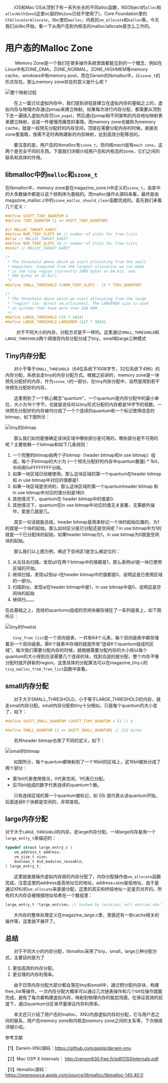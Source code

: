        iOS和Mac OS从顶到下有一系列长长的不同alloc函数，NSObject的`alloc`和`allocWithZone`(这里oc层的`NSZone`已经不使用了)，Core Foundation里的`CFAllocatorAllocate`，libc里的`malloc`，内核的`vm_allocate`和`kalloc`等。今天我们从libc开始，看一下从用户态到内核态的malloc/allocate是怎么工作的。

# 用户态的Malloc Zone

        Memory Zone是一个我们在很多操作系统里面都能见到的一个概念，例如在Linux中有ZONE_DMA，ZONE_NORMAL，ZONE_HIGHMEM等memory cache，windows中有memory pool，而在Darwin的libmalloc中，以`szone_t`的形式存在。那么memory zone存在的意义是什么呢？

![整个映射过程]({{site.url}}/gitblog/assets/img_posts/3/1.png)

       在上一篇讨论虚拟内存中，我们提到进程是建立在虚拟内存的基础之上的，虚拟内存与物理内存通过pmap来建立映射。如果每次进行内存分配，都需要从顶到下走一遍插入虚拟内存页(`vm_page`)，然后通过pmap和不同架构的内存地址映射表来建立映射，会是一件缓慢而痛苦的事情。而memory zone也被称为memory cache，就是一段预先分配好的内存空间，顶层在需要分配内存的时候，直接去zone里面取，按需不足时再构建新的内存映射，达到高效分配等目的。

       要注意的是，用户态的libmalloc有`szone_t`，而内核mach层有`mach zone`，这两个是完全不同的东西。下面我们详细介绍用户态和内核态的zone，它们之间的联系和具体的作用。

## libmalloc中的`malloc`和`szone_t`

在libmalloc中，memory zone是在magazine\_zone.h中定义的`szone_t`，该库中的大多数操作都是以这个结构体为基础的。而malloc操作从源码来看，最终是由magazine\_malloc.c中的`szone_malloc_should_clear`函数完成的。首先我们来看几个定义：

```c
#define SHIFT_TINY_QUANTUM 4
#define TINY_QUANTUM (1 << SHIFT_TINY_QUANTUM)

#if MALLOC_TARGET_64BIT
#define NUM_TINY_SLOTS 64 // number of slots for free-lists
#else // MALLOC_TARGET_64BIT
#define NUM_TINY_SLOTS 32 // number of slots for free-lists
#endif // MALLOC_TARGET_64BIT
```

```c
/* 
 * The threshold above which we start allocating from the small
 * magazines. Computed from the largest allocation we can make
 * in the tiny region (currently 1008 bytes on 64-bit, and 
 * 496 bytes on 32-bit).
 */
#define SMALL_THRESHOLD ((NUM_TINY_SLOTS - 1) * TINY_QUANTUM)
```

```c
/*
 * The threshold above which we start allocating from the large
 * "region" (ie. direct vm_allocates). The LARGEMEM size is used
 * on systems that have more than 1GB RAM.
 */
#define LARGE_THRESHOLD (15 * 1024)
#define LARGE_THRESHOLD_LARGEMEM (127 * 1024)
```

         对于不同大小的内存，分配方式是不一样的。这里通过`SMALL_THRESHOLD`和`LARGE_THRESHOLD`两个阈值将内存分配分成了tiny，small和large三种模式

## Tiny内存分配

       对小于等于`SMALL_THRESHOLD`（64位系统下1008字节，32位系统下496）的内存分配，系统会走tiny的内存分配方式。根据之前讲的，memory zone是一块预先分配好的内存，作为`szone_t`的一部分，在tiny内存分配中，自然是用到若干块预先分配好的内存。

       这里用到了一个核心概念“quantum”，一个quantum是内存分配中的最小单位，大小为16个字节，也就是说任何以tiny形式分配的内存都是16字节的倍数。一块预先分配好的内存被均分成了一个个连续的quantum和一个标记使用信息的bitmap，如下图所示：

![tiny的bitmap]({{site.url}}/gitblog/assets/img_posts/3/2.png)

       那么我们如何能够确定该块区域中哪些部分是可用的，哪些部分是不可用的呢？主要依赖一个bitmap和如下几条规则：

1. 一个完整的bitmap由两个子bitmap（header bitmap和in use bitmap）组成。每个子bitmap的大小为 (一个预先分配好的内存中quantum数量) * 1bit，中间用0xFFFFFFFF分隔。
2. 如果一块区域已经被使用，那么这块区域的第一个quantum在header bitmap 和 in use bitmap中对应的值都是1.
3. 如果一块区域是空闲的，那么这块区域的第一个quantumheader bitmap 和 in use bitmap中对应的值分别是1和0.
4. 其他情况下，quantum在 header bitmap中的值是0.
5. 其他情况下，quantum在in use bitmap中对应的值无关紧要，无需额外操作，爱是几就是几。

       其实一句话就能总结，header bitmap是用来标记一个块的起始位置的，为1的就是一个块的起始。那么如何区分是已分配还是空闲呢？in use bitmap中为1的就是一个已分配块的起始，如果header bitmap为1，in use bitmap为0就是空闲块的起始。

       那么我们以上图为例，阐述下空闲区1是怎么被定位的：

1. 从左往右扫描，发现q0在两个bitmap中的值都是1，那么表明q0是一块已使用区域的开始。
2. 继续扫描，发现q2到qi-i在header bitmap中的值都是0，说明这是已使用区域的一部分。
3. 扫描到qi，发现qi在header bitmap中是1，in use bitmap中是0，说明这是空闲块的起始
4. 继续扫。。。。

在此基础之上，连续的quantums组成的空闲块被存储在了一系列链表上，如下图所示：

![tiny的freelist]({{site.url}}/gitblog/assets/img_posts/3/3.png)

      `tiny_free_list`是一个双向链表，一共有64个元素，每个双向链表中都存储着另一个双向链表。第K个链表中存储的就是所有“连续K个quantum组成的区域”。每次我们需要分配内存的时候，就根据需要分配内存的大小除以每个quantum的大小得到应该需要几个连续的块，找到合适的就分配，整个内存不够分配时就开辟新的region。这里具体的分配算法可以在magazine\_tiny.c的`tiny_malloc_from_free_list`函数中查看。

## small内存分配

       对于大于SMALL_THRESHOLD，小于等于LARGE_THRESHOLD的内存，就走small内存分配。small内存分配和tiny十分相似，只是每个quantum的大小变了，如下：

```c
#define SHIFT_SMALL_QUANTUM (SHIFT_TINY_QUANTUM + 5) // 9

#define SMALL_QUANTUM (1 << SHIFT_SMALL_QUANTUM) // 512 bytes
```

       另外header bitmap也用了不同的定义，如下：

![small的bitmap]({{site.url}}/gitblog/assets/img_posts/3/4.png)

       如图所示，每个quantum都映射到了一个16bit的区域上，这16bit被拆分成了两个部分：

+ 第1bit代表使用情况，0代表空闲，1代表已分配。
+ 后15bit组成的数字代表连续的quantum个数。

       只有连续区域的第一个quantum被标记，如 0|k 就代表从该quantum开始，后面连续K个快都是空闲的，非常直观。

## large内存分配

对于大于`LARGE_THRESHOLD`的内存，走large内存分配。一块large内存是用一个`large_entry_t`来描述的：

```c
typedef struct large_entry_s {
	vm_address_t address;
	vm_size_t size;
	boolean_t did_madvise_reusable;
} large_entry_t;
```

       这里就直接操作虚拟内存层的内存分配了，内存分配操作由`vm_allocate`函数完成，注意这里的address是高地址位的地址，address+size是低地址，由于是通过XNU的`vm_allocate`来直接分配，这里的其实和终结地址一定是页对齐的。所有的大内存会被根据地址哈希在一个数组里：

```c
large_entry_t *large_entries; // hashed by location; null entries don't count
```

       大内存的整体处理定义在magazine\_large.c里，里面还有一些cache相关的操作等，这里就不展开了。

## 总结

       对于不同大小的内存分配，libmalloc采用了tiny，small，large三种分配方式，主要目的是为了



1. 更加高效的内存分配。
2. 更合理的内存利用率。


       由于日常内存分配大部分都会落在tiny和small中，通过预分配内存块，构建free_list等操作，一次内存分配大概率可以通过几次链表操作和几个bit位操作就能完成，避免了每次都构建虚拟内存，映射到物理内存的尴尬场面，在保证高效的前提下，通过quantum分区来尽量保证内存利用率。

       本文还只介绍了用户态的malloc，XNU内部虚拟内存的分配，它与用户态之间的联系，用户态memory zone和内核态memory zone之间的关系等，下次继续详细介绍。

参考文献

【1】Darwin-XNU源码：<https://github.com/apple/darwin-xnu>

【2】Mac OS® X Internals： <http://venom630.free.fr/pdf/OSXInternals.pdf>

【3】libmalloc源码：<https://opensource.apple.com/source/libmalloc/libmalloc-140.40.1/>